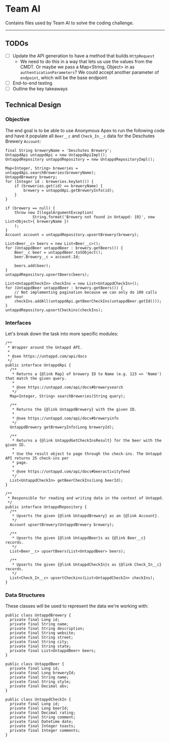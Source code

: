 # Team AI

Contains files used by Team AI to solve the coding challenge.

---

## TODOs

- [ ] Update the API generation to have a method that builds `HttpRequest`
  - We need to do this in a way that lets us use the values from the CMDT. Or
    maybe we pass a Map<String, Object> in as `authenticationParameters`? We
    could accept another parameter of `endpoint`, which will be the base
    endpoint
- [ ] End-to-end testing
- [ ] Outline the key takeaways

## Technical Design

### Objective

The end goal is to be able to use Anonymous Apex to run the following code and
have it populate all `Beer__c` and `Check_In__c` data for the Deschutes Brewery
`Account`:

```apex
final String breweryName = 'Deschutes Brewery';
UntappdApi untappdApi = new UntappdApiImpl();
UntappdRepository untappdRepository = new UntappdRepositoryImpl();

Map<Integer, String> breweries = untappdApi.searchBreweries(breweryName);
UntappdBrewery brewery;
for (Integer id : breweries.keySet()) {
    if (breweries.get(id) == breweryName) {
        brewery = untappdApi.getBreweryInfo(id);
    }
}

if (brewery == null) {
    throw new IllegalArgumentException(
            String.format('Brewery not found in Untappd: {0}', new List<Object>{ breweryName })
    );
}
Account account = untappdRepository.upsertBrewery(brewery);

List<Beer__c> beers = new List<Beer__c>();
for (UntappdBeer untappdBeer : brewery.getBeers()) {
    Beer__c beer = untappdBeer.toSObject();
    beer.Brewery__c = account.Id;

    beers.add(beer);
}
untappdRepository.upsertBeers(beers);

List<UntappdCheckIn> checkIns = new List<UntappdCheckIn>();
for (UntappdBeer untappdBeer : brewery.getBeers()) {
    // Not implementing pagination because we can only do 100 calls per hour
    checkIns.addAll(untappdApi.getBeerCheckIns(untappdBeer.getId()));
}
untappdRepository.upsertCheckins(checkIns);
```

### Interfaces

Let's break down the task into more specific modules:

```apex
/**
 * Wrapper around the Untappd API.
 *
 * @see https://untappd.com/api/docs
 */
public interface UntappdApi {
  /**
   * Returns a {@link Map} of brewery ID to Name (e.g. 123 => 'Name') that match the given query.
   *
   * @see https://untappd.com/api/docs#brewerysearch
   */
  Map<Integer, String> searchBreweries(String query);

  /**
   * Returns the {@link UntappdBrewery} with the given ID.
   *
   * @see https://untappd.com/api/docs#breweryinfo
   */
  UntappdBrewery getBreweryInfo(Long breweryId);

  /**
   * Returns a {@link UntappdGetCheckInsResult} for the beer with the given ID.
   *
   * Use the result object to page through the check-ins. The Untappd API returns 25 check-ins per
   * page.
   *
   * @see https://untappd.com/api/docs#beeractivityfeed
   */
  List<UntappdCheckIn> getBeerCheckIns(Long beerId);
}
```

```apex
/**
 * Responsible for reading and writing data in the context of Untappd.
 */
public interface UntappdRepository {
  /**
   * Upserts the given {@link UntappdBrewery} as an {@link Account}.
   */
  Account upsertBrewery(UntappdBrewery brewery);

  /**
   * Upserts the given {@link UntappdBeer}s as {@link Beer__c} records.
   */
  List<Beer__c> upsertBeers(List<UntappdBeer> beers);

  /**
   * Upserts the given {@link UntappdCheckIn}s as {@link Check_In__c} records.
   */
  List<Check_In__c> upsertCheckins(List<UntappdCheckIn> checkIns);
}
```

### Data Structures

These classes will be used to represent the data we're working with:

```apex
public class UntappdBrewery {
  private final Long id;
  private final String name;
  private final String description;
  private final String website;
  private final String street;
  private final String city;
  private final String state;
  private final List<UntappdBeer> beers;
}
```

```apex
public class UntappdBeer {
  private final Long id;
  private final Long breweryId;
  private final String name;
  private final String style;
  private final Decimal abv;
}
```

```apex
public class UntappdCheckIn {
  private final Long id;
  private final Long beerId;
  private final Decimal rating;
  private final String comment;
  private final Datetime date;
  private final Integer toasts;
  private final Integer comments;
}
```
